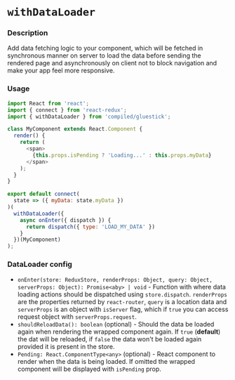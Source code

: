 # `withDataLoader`

### Description

Add data fetching logic to your component, which will be fetched in synchronous manner on server to
load the data before sending the rendered page and asynchronously on client not to block navigation
and make your app feel more responsive.

### Usage

```js
import React from 'react';
import { connect } from 'react-redux';
import { withDataLoader } from 'compiled/gluestick';

class MyComponent extends React.Component {
  render() {
    return (
      <span>
        {this.props.isPending ? 'Loading...' : this.props.myData}
      </span>
    );
  }
}

export default connect(
  state => ({ myData: state.myData })
)(
  withDataLoader({
    async onEnter({ dispatch }) {
      return dispatch({ type: 'LOAD_MY_DATA' })
    }
  })(MyComponent)
);
```

### DataLoader config

* `onEnter(store: ReduxStore, renderProps: Object, query: Object, serverProps: Object): Promise<aby> | void` - Function with where data loading actions should be dispatched using `store.dispatch`. `renderProps` are the properties returned by `react-router`, `query` is a location data and `serverProps` is an object with `isServer` flag, which if `true` you can access request object with `serverProps.request`.
* `shouldReloadData(): boolean` (optional) - Should the data be loaded again when rendering the wrapped component again. If `true` (__default__) the dat will be reloaded, if `false` the data won't be loaded again provided it is present in the store.
* `Pending: React.ComponentType<any>` (optional) - React component to render when the data is being loaded. If omitted the wrapped component will be displayed with `isPending` prop.
